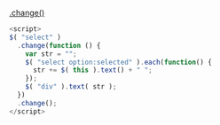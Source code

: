 [.change()](https://api.jquery.com/change/)



```js
<script>
$( "select" )
  .change(function () {
    var str = "";
    $( "select option:selected" ).each(function() {
      str += $( this ).text() + " ";
    });
    $( "div" ).text( str );
  })
  .change();
</script>
```